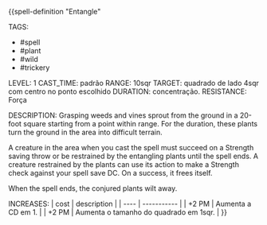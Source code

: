 {{spell-definition "Entangle"

TAGS:
- #spell
- #plant
- #wild
- #trickery

LEVEL: 1
CAST_TIME: padrão
RANGE: 10sqr 
TARGET: quadrado de lado 4sqr com centro no ponto escolhido
DURATION: concentração.
RESISTANCE: Força

DESCRIPTION:
Grasping weeds and vines sprout from the ground in a 20-foot square starting from a point within range. For the duration, these plants turn the ground in the area
into difficult terrain.

A creature in the area when you cast the spell must succeed on a Strength saving throw or be restrained by the entangling plants until the spell ends. A creature restrained by the plants can use its action to make a Strength check against your spell save DC. On a success, it frees itself.

When the spell ends, the conjured plants wilt away.

INCREASES:
| cost | description |
| ---- | ----------- |
| +2 PM | Aumenta a CD em 1. |
| +2 PM | Aumenta o tamanho do quadrado em 1sqr. |
}}
